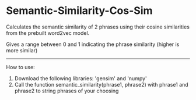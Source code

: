 # Semantic-Similarity-Cos-Sim
Calculates the semantic similarity of 2 phrases using their cosine similarities from the prebuilt word2vec model.

Gives a range between 0 and 1 indicating the phrase similarity (higher is more similar)

----------------------------------------------------------------------------------------------------------------------

How to use:
1. Download the following libraries: 'gensim' and 'numpy'
2. Call the function semantic_similarity(phrase1, phrase2) with phrase1 and phrase2 to string phrases of your choosing
